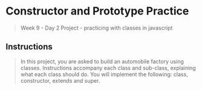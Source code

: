 # Constructor and Prototype Practice
> Week 9 - Day 2 Project - practicing with classes in javascript

## Instructions
> In this project, you are asked to build an automobile factory using classes. Instructions accompany each class and sub-class, explaining what each class should do. You will implement the following: class, constructor, extends and super.
